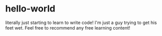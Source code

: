 # hello-world
literally just starting to learn to write code!
I'm just a guy trying to get his feet wet. Feel free to recommend any free learning content!
